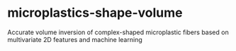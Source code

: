 # microplastics-shape-volume
Accurate volume inversion of complex-shaped microplastic fibers based on multivariate 2D features and machine learning
